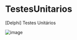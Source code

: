 # TestesUnitarios
[Delphi] Testes Unitários

![image](https://github.com/user-attachments/assets/76e971ce-a91f-4288-bd30-cfefa523828f)
